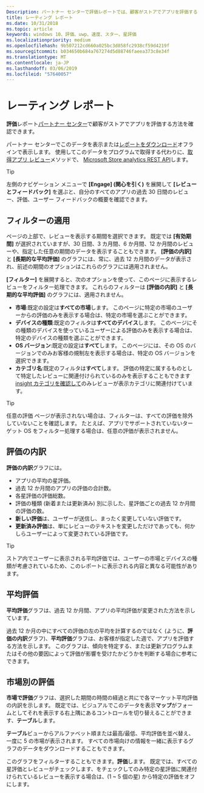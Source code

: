 ```yaml
---
Description: パートナー センターで評価レポートでは、顧客がストアでアプリを評価する方法を確認できます。
title: レーティング レポート
ms.date: 10/31/2018
ms.topic: article
keywords: windows 10、評価、uwp、速度、スター、星評価
ms.localizationpriority: medium
ms.openlocfilehash: 9b507212cd660a025bc3d858fc2938cf59d4219f
ms.sourcegitcommit: b034650b684a767274d5d88746faeea373c8e34f
ms.translationtype: MT
ms.contentlocale: ja-JP
ms.lasthandoff: 03/06/2019
ms.locfileid: "57640057"
---
```

# <a name="ratings-report"></a>レーティング レポート


**評価**レポート[パートナー センター](https://partner.microsoft.com/dashboard)で顧客がストアでアプリを評価する方法を確認できます。 

パートナー センターでこのデータを表示または[レポートをダウンロード](download-analytic-reports.md)オフラインで表示します。 使用してこのデータをプログラムで取得する代わりに、[取得アプリ レビュー](../monetize/get-app-reviews.md)メソッドで、 [Microsoft Store analytics REST API](../monetize/access-analytics-data-using-windows-store-services.md)します。

> [!TIP]
> 左側のナビゲーション メニューで **[Engage] (関心を引く)** を展開して **[レビューとフィードバック]** を選ぶと、自分のすべてのアプリの過去 30 日間のレビュー、評価、ユーザー フィードバックの概要を確認できます。 

## <a name="apply-filters"></a>フィルターの適用

ページの上部で、レビューを表示する期間を選択できます。 既定では **[有効期間]** が選択されていますが、30 日間、3 カ月間、6 か月間、12 か月間のレビューや、指定した任意の期間のデータを表示することもできます。 **[評価の内訳]** と **[長期的な平均評価]** のグラフには、常に、過去 12 カ月間のデータが表示され、前述の期間のオプションはこれらのグラフには適用されません。

**[フィルター]** を展開すると、次のオプションを使って、このページに表示するレビューをフィルター処理できます。 これらのフィルターは **[評価の内訳]** と **[長期的な平均評価]** のグラフには、適用されません。

-   **市場**:既定の設定は**すべての市場**します。 このページに特定の市場のユーザーからの評価のみを表示する場合は、特定の市場を選ぶことができます。
-   **デバイスの種類**:既定のフィルタは**すべてのデバイス**します。 このページにその種類のデバイスを使っているユーザーによる評価のみを表示する場合は、特定のデバイスの種類を選ぶことができます。
-   **OS バージョン**:既定の設定は**すべて**します。 このページには、その OS のバージョンでのみお客様の規制左を表示する場合は、特定の OS バージョンを選択できます。
-   **カテゴリ名**:既定のフィルタは**すべて**します。 評価の特定に属するものとして特定したレビューに関連付けられているのみを表示することもできます[insight カテゴリを確認して](reviews-report.md#insight-categories)のみレビューが表示カテゴリに関連付けています。 

> [!TIP]
> 任意の評価 ページが表示されない場合は、フィルターは、すべての評価を除外していないことを確認します。 たとえば、アプリでサポートされていないターゲット OS をフィルター処理する場合は、任意の評価が表示されません。


## <a name="rating-breakdown"></a>評価の内訳

**評価の内訳**グラフには。 
- アプリの平均の星評価。
- 過去 12 か月間のアプリの評価の合計数。
- 各星評価の評価総数。
- 評価の種類 (新着または更新済み) 別に示した、星評価ごとの過去 12 か月間の評価の数。
 - **新しい評価**は、ユーザーが送信し、まったく変更していない評価です。
 - **更新済み評価**は、単にレビューのテキストを変更しただけであっても、何かしらユーザーによって変更されている評価です。

> [!TIP]
> ストア内でユーザーに表示される平均評価では、ユーザーの市場とデバイスの種類が考慮されているため、このレポートに表示される内容と異なる可能性があります。


## <a name="average-rating"></a>平均評価

**平均評価**グラフは、過去 12 か月間、アプリの平均評価が変更された方法を示しています。

過去 12 か月の中にすべての評価の左の平均を計算するのではなく (ように、**評価の内訳**グラフ)、**平均評価**グラフは、お客様が指定した週で、アプリを評価する方法を示します。 このグラフは、傾向を特定する、または更新プログラムまたはその他の要因によって評価が影響を受けたかどうかを判断する場合に参考にできます。

## <a name="rating-by-market"></a>市場別の評価

**市場で評価**グラフは、選択した期間の時間の経過と共にで各マーケット平均評価の内訳を示します。 既定では、ビジュアルでこのデータを表示**マップ**がフォームとしてそれを表示する右上隅にあるコントロールを切り替えることができます、**テーブル**します。

**テーブル**ビューからアルファベット順または最高/最低、平均評価を並べ替え、一度に 5 の市場が表示されます。 すべての市場向けの情報を一緒に表示するグラフのデータをダウンロードすることもできます。

このグラフをフィルターすることもできます。**評価**します。 既定では、すべての星評価とレビューがチェックします、をチェックしてのみ特定の星評価に関連付けられているレビューを表示する場合は、(1 ~ 5 個の星) から特定の評価をオフにします。
